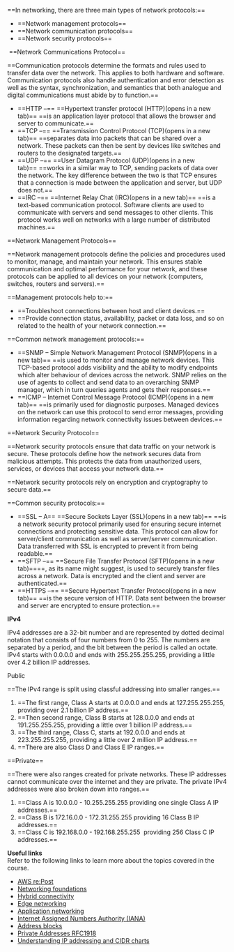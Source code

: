 ==In networking, there are three main types of network protocols:==

- ==Network management protocols==
- ==Network communication protocols==
- ==Network security protocols==

 ==Network Communications Protocol==
 
==Communication protocols determine the formats and rules used to transfer data over the network. This applies to both hardware and software. Communication protocols also handle authentication and error detection as well as the syntax, synchronization, and semantics that both analogue and digital communications must abide by to function.==

- ==HTTP –== ==Hypertext transfer protocol (HTTP)(opens in a new tab)== ==is an application layer protocol that allows the browser and server to communicate.==
- ==TCP –== ==Transmission Control Protocol (TCP)(opens in a new tab)== ==separates data into packets that can be shared over a network. These packets can then be sent by devices like switches and routers to the designated targets.==
- ==UDP –== ==User Datagram Protocol (UDP)(opens in a new tab)== ==works in a similar way to TCP, sending packets of data over the network. The key difference between the two is that TCP ensures that a connection is made between the application and server, but UDP does not.==
- ==IRC –== ==Internet Relay Chat (IRC)(opens in a new tab)== ==is a text-based communication protocol. Software clients are used to communicate with servers and send messages to other clients. This protocol works well on networks with a large number of distributed machines.==

==Network Management Protocols==
 
==Network management protocols define the policies and procedures used to monitor, manage, and maintain your network. This ensures stable communication and optimal performance for your network, and these protocols can be applied to all devices on your network (computers, switches, routers and servers).==
 
==Management protocols help to:== 

- ==Troubleshoot connections between host and client devices.== 
- ==Provide connection status, availability, packet or data loss, and so on related to the health of your network connection.==

==Common network management protocols:==

- ==SNMP – Simple Network Management Protocol (SNMP)(opens in a new tab)== ==is used to monitor and manage network devices. This TCP-based protocol adds visibility and the ability to modify endpoints which alter behaviour of devices across the network. SNMP relies on the use of agents to collect and send data to an overarching SNMP manager, which in turn queries agents and gets their responses.==
- ==ICMP – Internet Control Message Protocol (ICMP)(opens in a new tab)== ==is primarily used for diagnostic purposes. Managed devices on the network can use this protocol to send error messages, providing information regarding network connectivity issues between devices.==

==Network Security Protocol==
 
==Network security protocols ensure that data traffic on your network is secure. These protocols define how the network secures data from malicious attempts. This protects the data from unauthorized users, services, or devices that access your network data.==
 
==Network security protocols rely on encryption and cryptography to secure data.==
 
==Common security protocols:== 

- ==SSL – A== ==Secure Sockets Layer (SSL)(opens in a new tab)== ==is a network security protocol primarily used for ensuring secure internet connections and protecting sensitive data. This protocol can allow for server/client communication as well as server/server communication. Data transferred with SSL is encrypted to prevent it from being readable.==
- ==SFTP –== ==Secure File Transfer Protocol (SFTP)(opens in a new tab)====, as its name might suggest, is used to securely transfer files across a network. Data is encrypted and the client and server are authenticated.==
- ==HTTPS –== ==Secure Hypertext Transfer Protocol(opens in a new tab)== ==is the secure version of HTTP. Data sent between the browser and server are encrypted to ensure protection.==

**IPv4**
 
IPv4 addresses are a 32-bit number and are represented by dotted decimal notation that consists of four numbers from 0 to 255. The numbers are separated by a period, and the bit between the period is called an octate. IPv4 starts with 0.0.0.0 and ends with 255.255.255.255, providing a little over 4.2 billion IP addresses.

Public
 
==The IPv4 range is split using classful addressing into smaller ranges.==

1. ==The first range, Class A starts at 0.0.0.0 and ends at 127.255.255.255, providing over 2.1 billion IP address.==
2. ==Then second range, Class B starts at 128.0.0.0 and ends at 191.255.255.255, providing a little over 1 billion IP address.==
3. ==The third range, Class C, starts at 192.0.0.0 and ends at 223.255.255.255, providing a little over 2 million IP address.==
4. ==There are also Class D and Class E IP ranges.==
 
==Private==
 
==There were also ranges created for private networks. These IP addresses cannot communicate over the internet and they are private. The private IPv4 addresses were also broken down into ranges.==

1. ==Class A is 10.0.0.0 - 10.255.255.255 providing one single Class A IP addresses.==
2. ==Class B is 172.16.0.0 - 172.31.255.255 providing 16 Class B IP addresses.==
3. ==Class C is 192.168.0.0 - 192.168.255.255  providing 256 Class C IP addresses.==

**Useful links**  
Refer to the following links to learn more about the topics covered in the course. 

- [AWS re:Post](https://repost.aws/)
- [Networking foundations](https://aws.amazon.com/products/networking/networking-foundations/?nc=sn&loc=2&dn=4)
- [Hybrid connectivity](https://aws.amazon.com/products/networking/hybrid-connectivity/?nc=sn&loc=2&dn=3)
- [Edge networking](https://aws.amazon.com/products/networking/edge-networking/?nc=sn&loc=2&dn=2)
- [Application networking](https://aws.amazon.com/products/networking/application-networking/?nc=sn&loc=2&dn=1)
- [Internet Assigned Numbers Authority (IANA)](https://www.iana.org/numbers)
- [Address blocks](https://en.wikipedia.org/wiki/List_of_assigned_/8_IPv4_address_blocks)
- [Private Addresses RFC1918](https://tools.ietf.org/html/rfc1918)
- [Understanding IP addressing and CIDR charts](https://www.ripe.net/about-us/press-centre/understanding-ip-addressing)